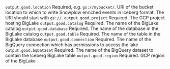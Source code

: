 <tr>
    <td><code>output.good.location</code></td>
    <td>Required, e.g. <code>gs://mybucket/</code>.  URI of the bucket location to which to write Snowplow enriched events in Iceberg format.  The URI should start with <code>gs://</code>.</td>
</tr>
<tr>
    <td><code>output.good.project</code></td>
    <td>Required. The GCP project hosting BigLake</td>
</tr>
<tr>
    <td><code>output.good.catalog</code></td>
    <td>Required. The name of the BigLake catalog</td>
</tr>
<tr>
    <td><code>output.good.database</code></td>
    <td>Required. The name of the database in the BigLake catalog</td>
</tr>
<tr>
    <td><code>output.good.table</code></td>
    <td>Required. The name of the table in the BigLake database</td>
</tr>
<tr>
    <td><code>output.good.connection</code></td>
    <td>Required. The name of the BigQuery connection which has permissions to access the lake</td>
</tr>
<tr>
    <td><code>output.good.bqDataset</code></td>
    <td>Required. The name of the BigQuery dataset to contain the Iceberg BigLake table</td>
</tr>
<tr>
    <td><code>output.good.region</code></td>
    <td>Required. GCP region of the BigLake</td>
</tr>
